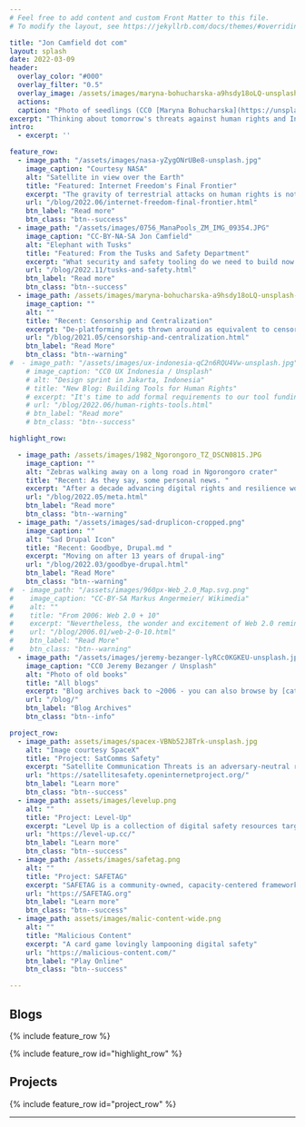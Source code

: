 ```yaml
---
# Feel free to add content and custom Front Matter to this file.
# To modify the layout, see https://jekyllrb.com/docs/themes/#overriding-theme-defaults

title: "Jon Camfield dot com"
layout: splash
date: 2022-03-09
header:
  overlay_color: "#000"
  overlay_filter: "0.5"
  overlay_image: /assets/images/maryna-bohucharska-a9hsdy18oLQ-unsplash-glitched.png
  actions:
  caption: "Photo of seedlings (CC0 [Maryna Bohucharska](https://unsplash.com/@bohucharska) / Unsplash) filtered with [Glimpse](https://glimpse-editor.org/)"
excerpt: "Thinking about tomorrow's threats against human rights and Internet Freedom. Frustrated Optimist, gardener, salsa dancer, cook, husband, dad, embarrassed Texan. Opinions here are my own. he/they"
intro:
  - excerpt: ''

feature_row:
  - image_path: "/assets/images/nasa-yZygONrUBe8-unsplash.jpg"
    image_caption: "Courtesy NASA"
    alt: "Satellite in view over the Earth"
    title: "Featured: Internet Freedom's Final Frontier"
    excerpt: "The gravity of terrestrial attacks on human rights is not magically escaped in orbit "
    url: "/blog/2022.06/internet-freedom-final-frontier.html"
    btn_label: "Read more"
    btn_class: "btn--success"
  - image_path: "/assets/images/0756_ManaPools_ZM_IMG_09354.JPG"
    image_caption: "CC-BY-NA-SA Jon Camfield"
    alt: "Elephant with Tusks"
    title: "Featured: From the Tusks and Safety Department"
    excerpt: "What security and safety tooling do we need to build now if Mastodon scales to tens or hundereds of millions of users."
    url: "/blog/2022.11/tusks-and-safety.html"
    btn_label: "Read more"
    btn_class: "btn--success"
  - image_path: /assets/images/maryna-bohucharska-a9hsdy18oLQ-unsplash-merged.png
    image_caption: ""
    alt: ""
    title: "Recent: Censorship and Centralization"
    excerpt: "De-platforming gets thrown around as equivalent to censorship or getting kicked off of the Internet, but this is a dangerous and self-fulfilling lie."
    url: "/blog/2021.05/censorship-and-centralization.html"
    btn_label: "Read More"
    btn_class: "btn--warning"
#  - image_path: "/assets/images/ux-indonesia-qC2n6RQU4Vw-unsplash.jpg"
    # image_caption: "CC0 UX Indonesia / Unsplash"
    # alt: "Design sprint in Jakarta, Indonesia"
    # title: "New Blog: Building Tools for Human Rights"
    # excerpt: "It's time to add formal requirements to our tool funding process to reduce risks while also contributing to building more inclusive tools"
    # url: "/blog/2022.06/human-rights-tools.html"
    # btn_label: "Read more"
    # btn_class: "btn--success"

highlight_row:

  - image_path: /assets/images/1982_Ngorongoro_TZ_DSCN0815.JPG
    image_caption: ""
    alt: "Zebras walking away on a long road in Ngorongoro crater"
    title: "Recent: As they say, some personal news. "
    excerpt: "After a decade advancing digital rights and resilience work at Internews, I’m excited to start a journey in the private sector. "
    url: "/blog/2022.05/meta.html"
    btn_label: "Read more"
    btn_class: "btn--warning"
  - image_path: "/assets/images/sad-druplicon-cropped.png"
    image_caption: ""
    alt: "Sad Drupal Icon"
    title: "Recent: Goodbye, Drupal.md "
    excerpt: "Moving on after 13 years of drupal-ing"
    url: "/blog/2022.03/goodbye-drupal.html"
    btn_label: "Read More"
    btn_class: "btn--warning"
#  - image_path: "/assets/images/960px-Web_2.0_Map.svg.png"
#    image_caption: "CC-BY-SA Markus Angermeier/ Wikimedia"
#    alt: ""
#    title: "From 2006: Web 2.0 + 10"
#    excerpt: "Nevertheless, the wonder and excitement of Web 2.0 reminds me heavily of the early days of the Internet, and the non-web parts of it -- BBSes, Usenet, and the command-line interface world"
#    url: "/blog/2006.01/web-2-0-10.html"
#    btn_label: "Read More"
#    btn_class: "btn--warning"
  - image_path: "/assets/images/jeremy-bezanger-lyRCc0KGKEU-unsplash.jpg"
    image_caption: "CC0 Jeremy Bezanger / Unsplash"
    alt: "Photo of old books"
    title: "All blogs"
    excerpt: "Blog archives back to ~2006 - you can also browse by [category](/categories/) or [tags](/tags/)"
    url: "/blog/"
    btn_label: "Blog Archives"
    btn_class: "btn--info"

project_row:
  - image_path: assets/images/spacex-VBNb52J8Trk-unsplash.jpg
    alt: "Image courtesy SpaceX"
    title: "Project: SatComms Safety"
    excerpt: "Satellite Communication Threats is an adversary-neutral review of known risks with satellite communications (satphones, BGANs, and LEO-orbit (StarLink) terminals). "
    url: "https://satellitesafety.openinternetproject.org/"
    btn_label: "Learn more"
    btn_class: "btn--success"
  - image_path: assets/images/levelup.png
    alt: ""
    title: "Project: Level-Up"
    excerpt: "Level Up is a collection of digital safety resources targeted at trainers to build more engaging and impactful curricula"
    url: "https://level-up.cc/"
    btn_label: "Learn more"
    btn_class: "btn--success"
  - image_path: /assets/images/safetag.png
    alt: ""
    title: "Project: SAFETAG"
    excerpt: "SAFETAG is a community-owned, capacity-centered framework for organizational digital security assessment that I co-authored."
    url: "https://SAFETAG.org"
    btn_label: "Learn more"
    btn_class: "btn--success"
  - image_path: assets/images/malic-content-wide.png
    alt: ""
    title: "Malicious Content"
    excerpt: "A card game lovingly lampooning digital safety"
    url: "https://malicious-content.com/"
    btn_label: "Play Online"
    btn_class: "btn--success"

---
```

<!--{% include feature_row id="intro" type="center" %}-->
## Blogs

{% include feature_row %}

{% include feature_row id="highlight_row" %}

## Projects

{% include feature_row id="project_row" %}

---

<script src="https://pitwebring.billhunt.dev/webring.js"></script>
  <script>showWebring(true);</script>

